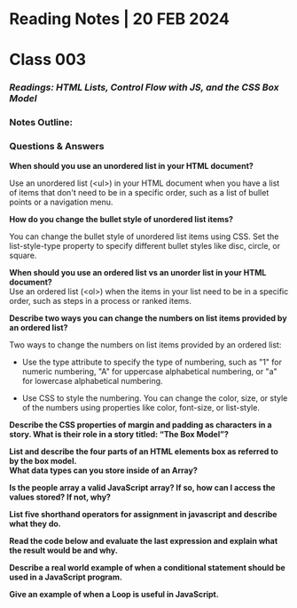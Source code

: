# **Reading Notes | 20 FEB 2024**

# Class 003

### *Readings: HTML Lists, Control Flow with JS, and the CSS Box Model*

### **Notes Outline:**  

### **Questions & Answers**  

**When should you use an unordered list in your HTML document?**  

Use an unordered list (\<ul>) in your HTML document when you have a list of items that don't need to be in a specific order, such as a list of bullet points or a navigation menu.

**How do you change the bullet style of unordered list items?**  

You can change the bullet style of unordered list items using CSS. Set the list-style-type property to specify different bullet styles like disc, circle, or square.

**When should you use an ordered list vs an unorder list in your HTML document?**  
Use an ordered list (\<ol>) when the items in your list need to be in a specific order, such as steps in a process or ranked items.

**Describe two ways you can change the numbers on list items provided by an ordered list?**  

Two ways to change the numbers on list items provided by an ordered list:

* Use the type attribute to specify the type of numbering, such as "1" for numeric numbering, "A" for uppercase alphabetical numbering, or "a" for lowercase alphabetical numbering.  

* Use CSS to style the numbering. You can change the color, size, or style of the numbers using properties like color, font-size, or list-style.
  
**Describe the CSS properties of margin and padding as characters in a story. What is their role in a story titled: “The Box Model”?**  

**List and describe the four parts of an HTML elements box as referred to by the box model.**  
**What data types can you store inside of an Array?**  

**Is the people array a valid JavaScript array? If so, how can I access the values stored? If not, why?**  

**List five shorthand operators for assignment in javascript and describe what they do.**  

**Read the code below and evaluate the last expression and explain what the result would be and why.**  
  
**Describe a real world example of when a conditional statement should be used in a JavaScript program.**  

**Give an example of when a Loop is useful in JavaScript.**
